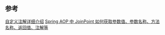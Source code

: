 


## 参考
[自定义注解详细介绍](https://blog.csdn.net/xsp_happyboy/article/details/80987484)
[Spring AOP 中 JoinPoint 如何获取参数值、参数名称、方法名称、返回值、注解等](https://www.knowledgedict.com/tutorial/spring_framework-aop-get-method-param-return-annotation.html)